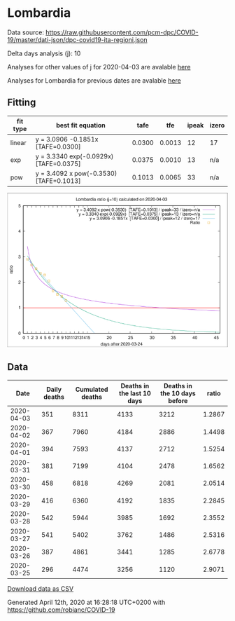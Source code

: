# Lombardia

Data source: https://raw.githubusercontent.com/pcm-dpc/COVID-19/master/dati-json/dpc-covid19-ita-regioni.json

Delta days analysis (j): 10

Analyses for other values of j for 2020-04-03 are avalable [here](../README.md)

Analyses for Lombardia for previous dates are avalable [here](../../README.md)

## Fitting 
|fit type|best fit equation|tafe|tfe|ipeak|izero|
|-------|-----|--------|------|---|---|
|linear|y = 3.0906 -0.1851x  [TAFE=0.0300]|0.0300|0.0013|12|17|
|exp|y = 3.3340 exp(-0.0929x)  [TAFE=0.0375]|0.0375|0.0010|13|n/a|
|pow|y = 3.4092 x pow(-0.3530)  [TAFE=0.1013]|0.1013|0.0065|33|n/a|

![Plot](COVID-19_lombardia_j10_2020-04-03.png)

## Data
|Date|Daily deaths|Cumulated deaths|Deaths in the last 10 days|Deaths in the 10 days before|ratio|
|----|----------|-----------|-------|--------------------|-----|
|2020-04-03|351|8311|4133|3212|1.2867|
|2020-04-02|367|7960|4184|2886|1.4498|
|2020-04-01|394|7593|4137|2712|1.5254|
|2020-03-31|381|7199|4104|2478|1.6562|
|2020-03-30|458|6818|4269|2081|2.0514|
|2020-03-29|416|6360|4192|1835|2.2845|
|2020-03-28|542|5944|3985|1692|2.3552|
|2020-03-27|541|5402|3762|1486|2.5316|
|2020-03-26|387|4861|3441|1285|2.6778|
|2020-03-25|296|4474|3256|1120|2.9071|

[Download data as CSV](COVID-19_lombardia_j10_2020-04-03.csv)

Generated April 12th, 2020 at 16:28:18 UTC+0200 with https://github.com/robianc/COVID-19
